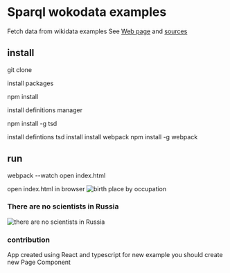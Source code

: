 # Sparql wokodata examples
Fetch data from wikidata examples
See [Web page](http://stepancar.github.io/sparql-wikidata-examples/)
and [sources](https://github.com/stepancar/sparql-wikidata-examples/tree/master) 

## install
git clone 

install packages

npm install
 
install definitions manager

npm install -g tsd

install defintions
tsd install
 install webpack
npm install -g webpack

## run
webpack --watch
open index.html

open index.html in browser
![birth place by occupation](http://i.imgur.com/UbvLLwK.png)
### There are no scientists in Russia
![there are no scientists in Russia](http://i.imgur.com/GnEi66j.png)
### contribution 
App created using React and typescript
for new example you should create new Page Component 
